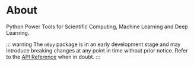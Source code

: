 # About

Python Power Tools for Scientific Computing, Machine Learning and Deep Learning.

::: warning
The `n6py` package is in an early development stage and may introduce breaking changes at any point in time without prior notice. Refer to the [API Reference](/api/) when in doubt.
:::
